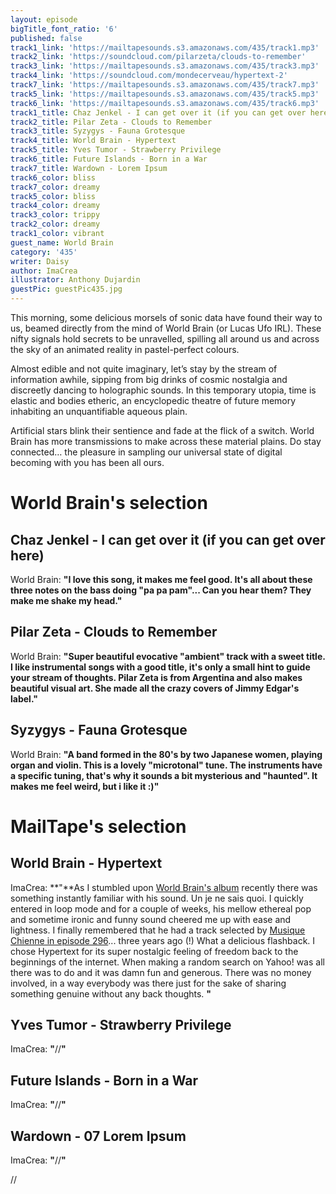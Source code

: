 ```yaml
---
layout: episode
bigTitle_font_ratio: '6'
published: false
track1_link: 'https://mailtapesounds.s3.amazonaws.com/435/track1.mp3'
track2_link: 'https://soundcloud.com/pilarzeta/clouds-to-remember'
track3_link: 'https://mailtapesounds.s3.amazonaws.com/435/track3.mp3'
track4_link: 'https://soundcloud.com/mondecerveau/hypertext-2'
track7_link: 'https://mailtapesounds.s3.amazonaws.com/435/track7.mp3'
track5_link: 'https://mailtapesounds.s3.amazonaws.com/435/track5.mp3'
track6_link: 'https://mailtapesounds.s3.amazonaws.com/435/track6.mp3'
track1_title: Chaz Jenkel - I can get over it (if you can get over here)
track2_title: Pilar Zeta - Clouds to Remember
track3_title: Syzygys - Fauna Grotesque
track4_title: World Brain - Hypertext
track5_title: Yves Tumor - Strawberry Privilege
track6_title: Future Islands - Born in a War
track7_title: Wardown - Lorem Ipsum
track6_color: bliss
track7_color: dreamy
track5_color: bliss
track4_color: dreamy
track3_color: trippy
track2_color: dreamy
track1_color: vibrant
guest_name: World Brain
category: '435'
writer: Daisy
author: ImaCrea
illustrator: Anthony Dujardin
guestPic: guestPic435.jpg
---
```

<p id="introduction">This morning, some delicious morsels of sonic data have found their way to us, beamed directly from the mind of World Brain (or Lucas Ufo IRL). These nifty signals hold secrets to be unravelled, spilling all around us and across the sky of an animated reality in pastel-perfect colours.

Almost edible and not quite imaginary, let’s stay by the stream of information awhile, sipping from big drinks of cosmic nostalgia and discreetly dancing to holographic sounds. In this temporary utopia, time is elastic and bodies etheric, an encyclopedic theatre of future memory inhabiting an unquantifiable aqueous plain.

Artificial stars blink their sentience and fade at the flick of a switch. World Brain has more transmissions to make across these material plains. Do stay connected… the pleasure in sampling our universal state of digital becoming with you has been all ours.
</p>


# World Brain's selection

## Chaz Jenkel - I can get over it (if you can get over here)

World Brain: **"**I love this song, it makes me feel good. It's all about these three notes on the bass doing "pa pa pam"... Can you hear them? They make me shake my head.**"**


## Pilar Zeta - Clouds to Remember

World Brain: **"**Super beautiful evocative "ambient" track with a sweet title. I like instrumental songs with a good title, it's only a small hint to guide your stream of thoughts. Pilar Zeta is from Argentina and also makes beautiful visual art. She made all the crazy covers of Jimmy Edgar's label.**"**


## Syzygys - Fauna Grotesque

World Brain: **"**A band formed in the 80's by two Japanese women, playing organ and violin. This is a lovely "microtonal" tune. The instruments have a specific tuning, that's why it sounds a bit mysterious and "haunted". It makes me feel weird, but i like it :)**"**

# MailTape's selection

## World Brain - Hypertext
ImaCrea: **"**As I stumbled upon [World Brain's album](https://worldbrain.bandcamp.com/album/peer-2-peer) recently there was something instantly familiar with his sound. Un je ne sais quoi. I quickly entered in loop mode and for a couple of weeks, his mellow ethereal pop and sometime ironic and funny sound cheered me up with ease and lightness. I finally remembered that he had a track selected by [Musique Chienne in episode 296](https://www.mailta.pe/296/musique-chienne/)... three years ago (!) What a delicious flashback. I chose Hypertext for its super nostalgic feeling of freedom back to the beginnings of the internet. When making a random search on Yahoo! was all there was to do and it was damn fun and generous. There was no money involved, in a way everybody was there just for the sake of sharing something genuine without any back thoughts. **"**

## Yves Tumor - Strawberry Privilege 
ImaCrea: **"**//**"**

## Future Islands - Born in a War
ImaCrea: **"**//**"**

## Wardown - 07 Lorem Ipsum 
ImaCrea: **"**//**"**


<p id="outroduction">//</p>
